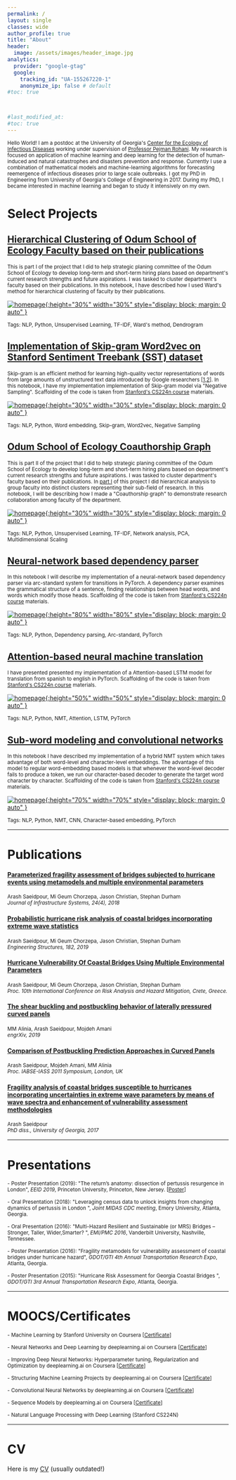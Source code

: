 ```yaml
---
permalink: /
layout: single
classes: wide
author_profile: true
title: "About"
header:
  image: /assets/images/header_image.jpg
analytics:
  provider: "google-gtag"
  google:
    tracking_id: "UA-155267220-1"
    anonymize_ip: false # default
#toc: true



#last_modified_at:
#toc: true
---
```

<sub> Hello World! I am a postdoc at the University of Georgia's [Center for the Ecology of Infectious Diseases](http://ceid.uga.edu/) working under supervision of [Professor Pejman Rohani](http://rohanilab.ecology.uga.edu/). My research is focused on application of  machine learning  and deep learning for  the detection of human-induced and natural catastrophes and disasters prevention and response. Currently I use a combination of mathematical models and machine-learning algorithms for forecasting reemergence of infectious diseases prior to large scale outbreaks. I got my PhD in Engineering from University of Georgia's College of Engineering in 2017. During my PhD, I became interested in machine learning and began to study it intensively on my own. <sub>


# Select Projects




## [Hierarchical Clustering of Odum School of Ecology Faculty based on their publications][102]

<sub> This is part I of the project that I did to help strategic planing committee of the Odum School of Ecology to develop long-term and short-term hiring plans based on department's current research strengths and future aspirations. I was tasked to cluster department's faculty based on their publications. In this notebook, I have described how I used Ward's method for hierarchical clustering of faculty by their publications.<sub>



[![homepage][101]{:height="30%" width="30%" style="display: block; margin: 0 auto" }][102]


<sub> Tags: NLP, Python, Unsupervised Learning, TF-IDF, Ward's method, Dendrogram <sub>

[101]:  /assets/images/dendogram.png
[102]:  https://github.com/ArashSaeidpour/Hierarchical-Clustering-of-Odum-School-of-Ecology-Faculty-based-on-their-publications/blob/master/Hierarchical%20clustering.ipynb
  "IPython notebook"



## [Implementation of Skip-gram Word2vec on Stanford Sentiment Treebank (SST) dataset][2]

<sub> Skip-gram is an efficient method for learning high-quality vector representations of words from large amounts of unstructured text data introduced by Google researchers [[1][301],[2][302]]. In this notebook, I have my implementation implementation of Skip-gram model via "Negative Sampling". Scaffolding of the code is taken from [Stanford's CS224n course][303] materials.<sub>



[![homepage][1]{:height="30%" width="30%" style="display: block; margin: 0 auto" }][2]


<sub> Tags: NLP, Python, Word embedding, Skip-gram, Word2vec, Negative Sampling <sub>

[1]:  /assets/images/bag_of_words.jpg
[2]:  https://github.com/ArashSaeidpour/word2vec/blob/master/Implementation%20of%20word2vec.ipynb
 "IPython notebook"

 [301]: https://papers.nips.cc/paper/5021-distributed-representations-of-words-and-phrases-and-their-compositionality.pdf
 [302]: https://arxiv.org/abs/1301.3781
 [303]: https://web.stanford.edu/class/archive/cs/cs224n/cs224n.1194/



## [Odum School of Ecology Coauthorship Graph][104]

<sub> This is part II of the project that I did to help strategic planing committee of the Odum School of Ecology to develop long-term and short-term hiring plans based on department's current research strengths and future aspirations. I was tasked to cluster department's faculty based on their publications. In [part I][102] of this project I did hierarchical analysis to group faculty into distinct clusters representing their sub-field of research. In this notebook, I will be describing how I made a "Coauthorship graph" to demonstrate research collaboration among faculty of the department.<sub>


[![homepage][103]{:height="30%" width="30%" style="display: block; margin: 0 auto" }][104]


<sub> Tags: NLP, Python, Unsupervised Learning, TF-IDF, Network analysis, PCA, Multidimensional Scaling  <sub>


[103]:  /assets/images/coauthorship_graph.png
[104]:  https://github.com/ArashSaeidpour/Hierarchical-Clustering-of-Odum-School-of-Ecology-Faculty-based-on-their-publications/blob/master/Coauthorship%20graph.ipynb
 "IPython notebook"



## [Neural-network based dependency parser][4]

<sub> In this notebook I will describe my implementation of a neural-network based dependency parser via arc-standard system for transitions in PyTorch. A dependency parser examines the grammatical structure of a sentence, finding relationships between head words, and words which modify those heads. Scaffolding of the code is taken from [Stanford's CS224n course][303] materials.<sub>

[![homepage][3]{:height="80%" width="80%" style="display: block; margin: 0 auto" }][4]

[3]:  /assets/images/nn_parser.png
[4]:  https://github.com/ArashSaeidpour/NN-based-dependency-parser/blob/master/NN-dependency%20parser.ipynb
"IPython notebook"

<sub> Tags: NLP, Python, Dependency parsing, Arc-standard, PyTorch <sub>


## [Attention-based neural machine translation][6]

<sub> I have presented presented my implementation of a Attention-based LSTM model for translation from spanish to english in PyTorch. Scaffolding of the code is taken from [Stanford's CS224n course][303] materials.  <sub>

[![homepage][5]{:height="50%" width="50%" style="display: block; margin: 0 auto" }][6]

[5]:  /assets/images/attention.png
[6]:  https://github.com/ArashSaeidpour/Attention-based-NMT/blob/master/Attention-based%20NMT.ipynb "IPython notebook"

<sub> Tags: NLP, Python, NMT, Attention, LSTM, PyTorch <sub>

## [Sub-word modeling and convolutional networks][8]

<sub> In this notebook I have described my implementation of a hybrid NMT system which takes advantage of both word-level and character-level embeddings. The advantage of this model to regular word-embedding based models is that whenever the word-level decoder fails to produce a token, we run our character-based decoder to generate the target word character by character. Scaffolding of the code is taken from [Stanford's CS224n course][303] materials.<sub>



[![homepage][7]{:height="70%" width="70%" style="display: block; margin: 0 auto" }][8]

<sub> Tags: NLP, Python, NMT, CNN, Character-based embedding, PyTorch <sub>

[7]:  /assets/images/character_cnn.png
[8]:  https://github.com/ArashSaeidpour/Sub-word-modeling-and-convolutional-networks/blob/master/Sub-word%20modeling%20and%20convolutional%20networks.ipynb
 "IPython notebook"
---


# Publications
#### [Parameterized fragility assessment of bridges subjected to hurricane events using metamodels and multiple environmental parameters][9]
<sub> Arash Saeidpour, Mi Geum Chorzepa, Jason Christian, Stephan Durham <br>
*Journal of Infrastructure Systems, 24(4), 2018* <sub>

#### [Probabilistic hurricane risk analysis of coastal bridges incorporating extreme wave statistics][10]
<sub> Arash Saeidpour, Mi Geum Chorzepa, Jason Christian, Stephan Durham <br>
*Engineering Structures, 182, 2019* <sub>

#### [Hurricane Vulnerability Of Coastal Bridges Using Multiple Environmental Parameters][11]
<sub> Arash Saeidpour, Mi Geum Chorzepa, Jason Christian, Stephan Durham <br>
*Proc. 10th International Conference on Risk Analysis and Hazard Mitigation, Crete, Greece.* <sub>

#### [The shear buckling and postbuckling behavior of laterally pressured curved panels][12]
<sub> MM Alinia, Arash Saeidpour, Mojdeh Amani <br>
*engrXiv, 2019* <sub>

#### [Comparison of Postbuckling Prediction Approaches in Curved Panels][13]
<sub> Arash Saeidpour, Mojdeh Amani, MM Alinia <br>
*Proc. IABSE-IASS 2011 Symposium, London, UK* <sub>

#### [Fragility analysis of coastal bridges susceptible to hurricanes incorporating uncertainties in extreme wave parameters by means of wave spectra and enhancement of vulnerability assessment methodologies][14]
<sub> Arash Saeidpour <br>
*PhD diss., University of Georgia, 2017* <sub>

---

# Presentations

<sub> - Poster Presentation (2019): "The return’s anatomy: dissection of pertussis resurgence in London", *EEID 2019*, Princeton University, Princeton, New Jersey. \[[Poster](https://docs.google.com/presentation/d/1zfcVHL_W03fepaAiSvXAb_FlHj55GxsHradAE83utzQ/edit?usp=sharing)\]<sub>


<sub> - Oral Presentation (2018): "Leveraging census data to unlock insights from changing dynamics of pertussis in London ", *Joint MIDAS CDC meeting*, Emory University, Atlanta, Georgia. <sub>


<sub> - Oral Presentation (2016): "Multi-Hazard Resilient and Sustainable (or MRS) Bridges – Stronger, Taller, Wider,Smarter? ", *EMI/PMC 2016*, Vanderbilt University, Nashville, Tennessee. <sub>

<sub> - Poster Presentation (2016): "Fragility metamodels for vulnerability assessment of coastal bridges under hurricane hazard", *GDOT/GTI 4th Annual Transportation Research Expo*, Atlanta, Georgia. <sub>

<sub> - Poster Presentation (2015): "Hurricane Risk Assessment for Georgia Coastal Bridges ", *GDOT/GTI 3rd Annual Transportation Research Expo*, Atlanta, Georgia. <sub>

---
# MOOCS/Certificates

<sub> -  Machine Learning by Stanford University on Coursera \[[Certificate][201]\]

<sub> -  Neural Networks and Deep Learning by deeplearning.ai on Coursera \[[Certificate][202]\] <sub>

<sub> -  Improving Deep Neural Networks: Hyperparameter tuning, Regularization and Optimization by deeplearning.ai on Coursera \[[Certificate][203]\] <sub>

<sub> -  Structuring Machine Learning Projects by deeplearning.ai on Coursera \[[Certificate][204]\] <sub>

<sub> -  Convolutional Neural Networks by deeplearning.ai on Coursera \[[Certificate][205]\] <sub>

<sub> -  Sequence Models by deeplearning.ai on Coursera \[[Certificate][206]\] <sub>

<sub> -  Natural Language Processing with Deep Learning (Stanford CS224N)  <sub>



---

# CV

Here is my [CV](/assets/resume/CV_Arash_saeidpour.pdf) (usually outdated!)

[201]: https://www.coursera.org/account/accomplishments/certificate/CAT2Q4MM8PSK
[202]: https://www.coursera.org/account/accomplishments/certificate/EVUVCJLZGWGA
[203]: https://www.coursera.org/account/accomplishments/certificate/PG6L3V5ZELWS
[204]: https://www.coursera.org/account/accomplishments/certificate/ZK5JR7YH3J53
[205]: https://www.coursera.org/account/accomplishments/certificate/NNY8NPC66MVE
[206]: https://www.coursera.org/account/accomplishments/certificate/UVAM8PW74ASN








[9]: https://ascelibrary.org/doi/abs/10.1061/%28ASCE%29IS.1943-555X.0000442
[10]: https://www.sciencedirect.com/science/article/pii/S0141029618320546
[11]: https://www.witpress.com/elibrary/SSE-volumes/6/1/1084
[12]: https://engrxiv.org/jg27s/
[13]: https://www.researchgate.net/profile/Arash_Saeidpour/publication/320191091_Comparison_of_Postbuckling_Prediction_Approaches_in_Curved_Panels/links/59d3ecc90f7e9b4fd7ffc4a9/Comparison-of-Postbuckling-Prediction-Approaches-in-Curved-Panels.pdf
[14]: https://athenaeum.libs.uga.edu/handle/10724/37488
